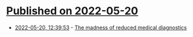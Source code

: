 # [Published on 2022-05-20](index.md)

* [2022-05-20, 12:39:53](https://news.ycombinator.com/item?id=31446568) - [The madness of reduced medical diagnostics](https://dynomight.net/diagnostics/)
